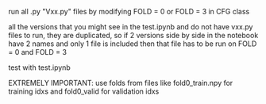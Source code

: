 run all .py "Vxx.py" files by modifying FOLD = 0 or FOLD = 3 in CFG class

all the versions that you might see in the test.ipynb and do not have vxx.py files to run, they are duplicated, so if 2 versions side by side in the notebook have 2 names and only 1 file is included then that file has to be run on FOLD = 0 and FOLD = 3

test with test.ipynb

EXTREMELY IMPORTANT: use folds from files like fold0_train.npy for training idxs and fold0_valid for validation idxs
